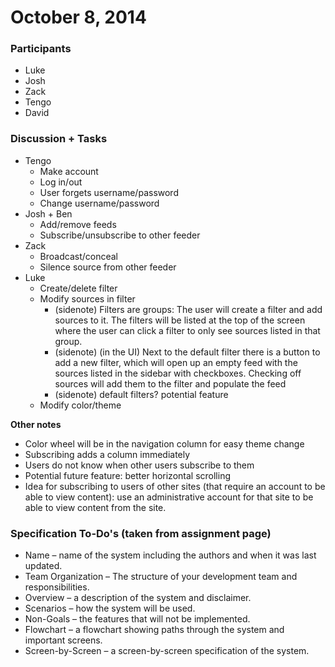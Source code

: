 # October 8, 2014

### Participants

* Luke
* Josh
* Zack
* Tengo
* David

### Discussion + Tasks

* Tengo
  * Make account
  * Log in/out
  * User forgets username/password
  * Change username/password
* Josh + Ben
  * Add/remove feeds
  * Subscribe/unsubscribe to other feeder<br>
* Zack
  * Broadcast/conceal
  * Silence source from other feeder<br>
* Luke
  * Create/delete filter
  * Modify sources in filter
    * (sidenote) Filters are groups: The user will create a filter and add sources to it. The filters will be listed at the top of the screen where the user can click a filter to only see sources listed in that group.
    * (sidenote) (in the UI) Next to the default filter there is a button to add a new filter, which will open up an empty feed with the sources listed in the sidebar with checkboxes. Checking off sources will add them to the filter and populate the feed
    * (sidenote) default filters? potential feature
  * Modify color/theme<br>

__Other notes__

* Color wheel will be in the navigation column for easy theme change
* Subscribing adds a column immediately
* Users do not know when other users subscribe to them
* Potential future feature: better horizontal scrolling
* Idea for subscribing to users of other sites (that require an account to be able to view content): use an administrative account for that site to be able to view content from the site.


### Specification To-Do's (taken from assignment page)

* Name – name of the system including the authors and when it was last updated.
* Team Organization – The structure of your development team and responsibilities.
* Overview – a description of the system and disclaimer.
* Scenarios – how the system will be used.
* Non-Goals – the features that will not be implemented.
* Flowchart – a flowchart showing paths through the system and important screens.
* Screen-by-Screen – a screen-by-screen specification of the system.
